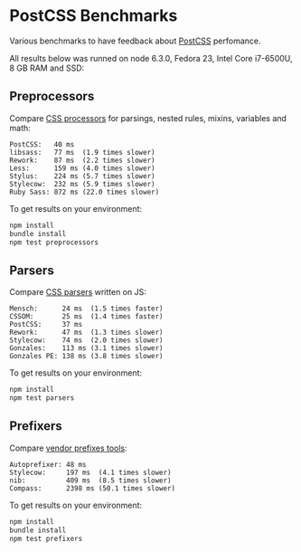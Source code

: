 # PostCSS Benchmarks

Various benchmarks to have feedback about [PostCSS] perfomance.

All results below was runned on node 6.3.0, Fedora 23, Intel Core i7-6500U,
8 GB RAM and SSD:

[PostCSS]: https://github.com/postcss/postcss

## Preprocessors

Compare [CSS processors] for parsings, nested rules, mixins, variables and math:

```
PostCSS:   40 ms
libsass:   77 ms  (1.9 times slower)
Rework:    87 ms  (2.2 times slower)
Less:      159 ms (4.0 times slower)
Stylus:    224 ms (5.7 times slower)
Stylecow:  232 ms (5.9 times slower)
Ruby Sass: 872 ms (22.0 times slower)
```

To get results on your environment:

```sh
npm install
bundle install
npm test preprocessors
```

[CSS processors]: https://github.com/postcss/benchmark/blob/master/preprocessors.js

## Parsers

Compare [CSS parsers] written on JS:

```
Mensch:      24 ms  (1.5 times faster)
CSSOM:       25 ms  (1.4 times faster)
PostCSS:     37 ms
Rework:      47 ms  (1.3 times slower)
Stylecow:    74 ms  (2.0 times slower)
Gonzales:    113 ms (3.1 times slower)
Gonzales PE: 138 ms (3.8 times slower)
```

To get results on your environment:

```sh
npm install
npm test parsers
```

[CSS parsers]: https://github.com/postcss/benchmark/blob/master/parsers.js

## Prefixers

Compare [vendor prefixes tools]:

```
Autoprefixer: 48 ms
Stylecow:     197 ms  (4.1 times slower)
nib:          409 ms  (8.5 times slower)
Compass:      2398 ms (50.1 times slower)
```

To get results on your environment:

```sh
npm install
bundle install
npm test prefixers
```

[vendor prefixes tools]: https://github.com/postcss/benchmark/blob/master/prefixers.js
